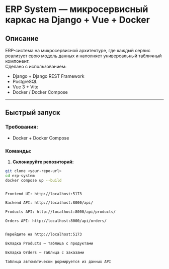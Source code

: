 # ERP System — микросервисный каркас на Django + Vue + Docker

## Описание

ERP-система на микросервисной архитектуре, где каждый сервис реализует свою модель данных и наполняет универсальный табличный компонент.  
Сделано с использованием:

- Django + Django REST Framework
- PostgreSQL
- Vue 3 + Vite
- Docker / Docker Compose

---

## Быстрый запуск

### Требования:

- Docker + Docker Compose

### Команды:

1. **Склонируйте репозиторий:**

```bash
git clone <your-repo-url>
cd erp-system
docker compose up --build


Frontend UI: http://localhost:5173

Backend API: http://localhost:8000/api/

Products API: http://localhost:8000/api/products/

Orders API: http://localhost:8000/api/orders/


Перейдите на http://localhost:5173

Вкладка Products — таблица с продуктами

Вкладка Orders — таблица с заказами

Таблица автоматически формируется из данных API